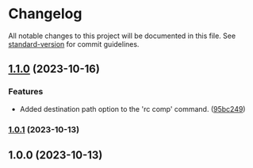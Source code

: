 # Changelog

All notable changes to this project will be documented in this file. See [standard-version](https://github.com/conventional-changelog/standard-version) for commit guidelines.

## [1.1.0](https://github.com/vocoWone/reaux-cli/compare/v1.0.1...v1.1.0) (2023-10-16)


### Features

* Added destination path option to the 'rc comp' command. ([95bc249](https://github.com/vocoWone/reaux-cli/commit/95bc24960b2b17abfe8725cd4e9fffcb36643d7f))

### [1.0.1](https://github.com/vocoWone/reaux-cli/compare/v1.0.0...v1.0.1) (2023-10-13)

## 1.0.0 (2023-10-13)
